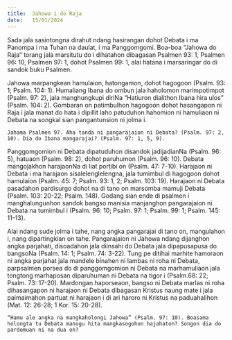 ```yaml
---
title:  Jahowa i do Raja
date:   15/01/2024
---
```


Sada jala sasintongna dirahut ndang hasirangan dohot Debata i ma Panompa i ma Tuhan na daulat, i ma Panggomgomi. Boa-boa “Jahowa do Raja” torang jala marsitutu do i dihatahon dibagasan Psalmen 93: 1, Psalmen 96: 10, Psalmen 97: 1, dohot Psalmen 99: 1, alai hatana i marsaringar do di sandok buku Psalmen.

Jahowa marpangkean hamulaion, hatongamon, dohot hagogoon (Psalm. 93: 1; Psalm. 104: 1). Humaliang Ibana do ombun jala haholomon marimpotimpot (Psalm. 97: 2), jala manghungkupi diriNa “Hatiuron dialithon Ibana hira ulos” (Psalm. 104: 2). Gombaran on patimbulhon hagogoon dohot hasangapon ni Raja i jala manat do hata i dipillit laho patuduhon hahomion ni hamuliaon ni Debata na songkal sian pangantunsion ni jolma i.

`Jahama Psalmen 97. Aha tanda ni pangarajaion ni Debata? (Psalm. 97: 2, 10). Dia do Ibana mangarajai? (Psalm. 97: 1, 5, 9).`

Panggomgomion ni Debata dipatuduhon disandok jadijadianNa (Psalm. 96: 5), hatuaon (Psalm. 98: 2), dohot paruhumon (Psalm. 96: 10). Debata mangojakhon harajaonNa di liat portibi on (Psalm. 47: 7-10). Harajaon ni Debata i ma harajaon sisalelenglelengna, jala tumimbul  di hagogoon dohot hamulaion (Psalm. 45: 7; Psalm. 93: 1, 2; Psalm. 103: 19). Harajaon ni Debata pasadahon pardisurgo dohot na di tano on marsomba mamuji Debata (Psalm. 103: 20-22; Psalm. 148). Godang sian ende di psalmen i manghalungunhon sandok bangso manisia manjanghon pangarajaion ni Debata na tumimbul i (Psalm. 96: 10; Psalm. 97: 1; Psalm. 99: 1; Psalm. 145: 11-13).

Alai ndang sude jolma i tahe, nang angka pangarajai di tano on, mangulahon i, nang dipartingkian on tahe. Pangarajaion ni Jahowa ndang dijanghon angka parjahati, disoadahon jala diinsahi do Debata jala dipapusapusa do bangsoNa (Psalm. 14: 1; Psalm. 74: 3-22). Tung pe ditihai marhite hamoraon ni angka parjahat jala mandele binahen ni lambas ni roha ni Debata, parpsalmen porsea do di panggomgomion ni Debata na marhamuliaon jala tongtong marhaposan diparuhuman ni Debata na tigor i (Psalm.68: 22; Psalm. 73: 17-20). Mardongan haporseaon, bangso ni Debata marlas ni roha dihasangapon ni harajaon ni Debata dibagasan Kristus naung mate i jala paimaimahon partuat ni harajaon i di ari haroro ni Kristus na paduahalihon (Mat. 12: 26-28; 1 Kor. 15: 20-28).

`“Hamu ale angka na mangkaholongi Jahowa” (Psalm. 97: 10). Boasama holongta tu Debata manogu hita mangkasogohon hajahaton? Songon dia do pardomuan ni na dua on?`
